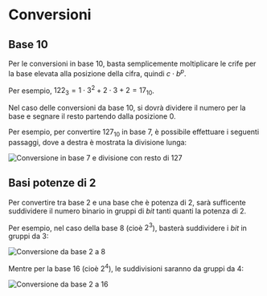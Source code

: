 # Conversioni

## Base 10

Per le conversioni in base 10, basta semplicemente moltiplicare le crife per la base elevata alla posizione della cifra, quindi $c \cdot b^p$.

Per esempio, $122_3 = 1 \cdot 3^2 + 2 \cdot 3 + 2 = 17_{10}$.

Nel caso delle conversioni da base 10, si dovrà dividere il numero per la base e segnare il resto partendo dalla posizione $0$.

Per esempio, per convertire $127_{10}$ in base 7, è possibile effettuare i seguenti passaggi, dove a destra è mostrata la divisione lunga:

![Conversione in base 7 e divisione con resto di 127](https://i.imgur.com/PmmhPls.png)

## Basi potenze di 2

Per convertire tra base 2 e una base che è potenza di $2$, sarà sufficente suddividere il numero binario in gruppi di _bit_ tanti quanti la potenza di $2$.

Per esempio, nel caso della base 8 (cioè $2^3$), basterà suddividere i _bit_ in gruppi da 3:

![Conversione da base 2 a 8](https://i.imgur.com/bidJbhs.png)

Mentre per la base 16 (cioè $2^4$), le suddivisioni saranno da gruppi da 4:

![Conversione da base 2 a 16](https://i.imgur.com/0FM5265.png)
